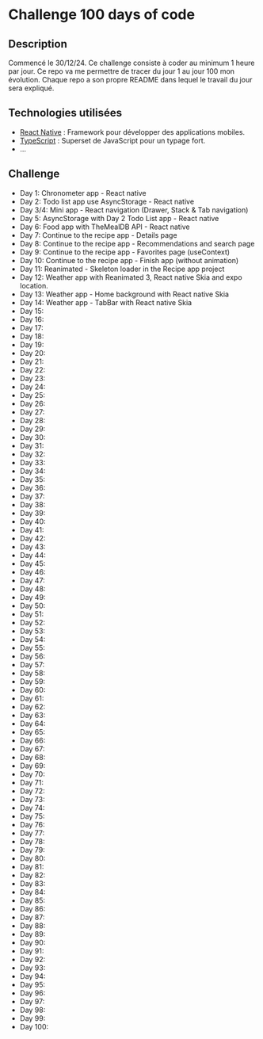 # Challenge 100 days of code

## Description

Commencé le 30/12/24.
Ce challenge consiste à coder au minimum 1 heure par jour. Ce repo va me permettre de tracer du jour 1 au jour 100 mon évolution.
Chaque repo a son propre README dans lequel le travail du jour sera expliqué.

## Technologies utilisées

- [React Native](https://reactnative.dev/) : Framework pour développer des applications mobiles.
- [TypeScript](https://www.typescriptlang.org/) : Superset de JavaScript pour un typage fort.
- ...

## Challenge

- Day 1: Chronometer app - React native
- Day 2: Todo list app use AsyncStorage - React native
- Day 3/4: Mini app - React navigation (Drawer, Stack & Tab navigation)
- Day 5: AsyncStorage with Day 2 Todo List app - React native
- Day 6: Food app with TheMealDB API - React native
- Day 7: Continue to the recipe app - Details page
- Day 8: Continue to the recipe app - Recommendations and search page
- Day 9: Continue to the recipe app - Favorites page (useContext)
- Day 10: Continue to the recipe app - Finish app (without animation)
- Day 11: Reanimated - Skeleton loader in the Recipe app project
- Day 12: Weather app with Reanimated 3, React native Skia and expo location.
- Day 13: Weather app - Home background with React native Skia
- Day 14: Weather app - TabBar with React native Skia
- Day 15:
- Day 16:
- Day 17:
- Day 18:
- Day 19:
- Day 20:
- Day 21:
- Day 22:
- Day 23:
- Day 24:
- Day 25:
- Day 26:
- Day 27:
- Day 28:
- Day 29:
- Day 30:
- Day 31:
- Day 32:
- Day 33:
- Day 34:
- Day 35:
- Day 36:
- Day 37:
- Day 38:
- Day 39:
- Day 40:
- Day 41:
- Day 42:
- Day 43:
- Day 44:
- Day 45:
- Day 46:
- Day 47:
- Day 48:
- Day 49:
- Day 50:
- Day 51:
- Day 52:
- Day 53:
- Day 54:
- Day 55:
- Day 56:
- Day 57:
- Day 58:
- Day 59:
- Day 60:
- Day 61:
- Day 62:
- Day 63:
- Day 64:
- Day 65:
- Day 66:
- Day 67:
- Day 68:
- Day 69:
- Day 70:
- Day 71:
- Day 72:
- Day 73:
- Day 74:
- Day 75:
- Day 76:
- Day 77:
- Day 78:
- Day 79:
- Day 80:
- Day 81:
- Day 82:
- Day 83:
- Day 84:
- Day 85:
- Day 86:
- Day 87:
- Day 88:
- Day 89:
- Day 90:
- Day 91:
- Day 92:
- Day 93:
- Day 94:
- Day 95:
- Day 96:
- Day 97:
- Day 98:
- Day 99:
- Day 100:

